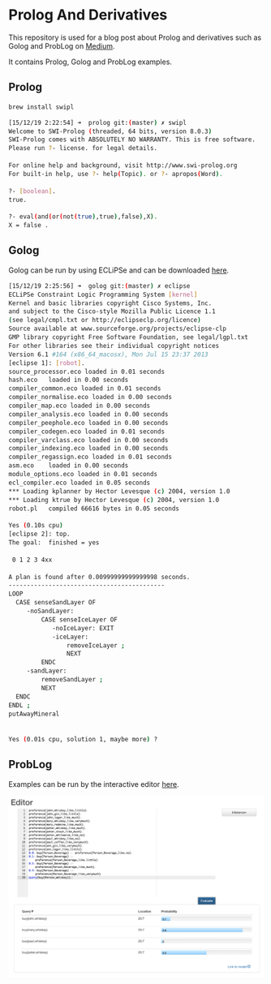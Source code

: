 # Prolog And Derivatives

This repository is used for a blog post about Prolog and derivatives such as Golog and ProbLog on [Medium](https://medium.com/axons/declarative-programming-with-prolog-and-derivatives-5e333a6bddde).

It contains Prolog, Golog and ProbLog examples.

## Prolog
```bash
brew install swipl
```
```bash
[15/12/19 2:22:54] ➜  prolog git:(master) ✗ swipl
Welcome to SWI-Prolog (threaded, 64 bits, version 8.0.3)
SWI-Prolog comes with ABSOLUTELY NO WARRANTY. This is free software.
Please run ?- license. for legal details.

For online help and background, visit http://www.swi-prolog.org
For built-in help, use ?- help(Topic). or ?- apropos(Word).

?- [boolean].
true.

?- eval(and(or(not(true),true),false),X).
X = false .
```

## Golog
Golog can be run by using ECLiPSe and can be downloaded [here](https://eclipseclp.org/Distribution/CurrentRelease/).

```bash
[15/12/19 2:25:56] ➜  golog git:(master) ✗ eclipse
ECLiPSe Constraint Logic Programming System [kernel]
Kernel and basic libraries copyright Cisco Systems, Inc.
and subject to the Cisco-style Mozilla Public Licence 1.1
(see legal/cmpl.txt or http://eclipseclp.org/licence)
Source available at www.sourceforge.org/projects/eclipse-clp
GMP library copyright Free Software Foundation, see legal/lgpl.txt
For other libraries see their individual copyright notices
Version 6.1 #164 (x86_64_macosx), Mon Jul 15 23:37 2013
[eclipse 1]: [robot].
source_processor.eco loaded in 0.01 seconds
hash.eco   loaded in 0.00 seconds
compiler_common.eco loaded in 0.01 seconds
compiler_normalise.eco loaded in 0.00 seconds
compiler_map.eco loaded in 0.00 seconds
compiler_analysis.eco loaded in 0.00 seconds
compiler_peephole.eco loaded in 0.00 seconds
compiler_codegen.eco loaded in 0.01 seconds
compiler_varclass.eco loaded in 0.00 seconds
compiler_indexing.eco loaded in 0.00 seconds
compiler_regassign.eco loaded in 0.01 seconds
asm.eco    loaded in 0.00 seconds
module_options.eco loaded in 0.01 seconds
ecl_compiler.eco loaded in 0.05 seconds
*** Loading kplanner by Hector Levesque (c) 2004, version 1.0
*** Loading ktrue by Hector Levesque (c) 2004, version 1.0
robot.pl   compiled 66616 bytes in 0.05 seconds

Yes (0.10s cpu)
[eclipse 2]: top.
The goal:  finished = yes

 0 1 2 3 4xx

A plan is found after 0.00999999999999998 seconds.
-------------------------------------------
LOOP
  CASE senseSandLayer OF
     -noSandLayer: 
         CASE senseIceLayer OF
            -noIceLayer: EXIT
            -iceLayer: 
                removeIceLayer ;
                NEXT
         ENDC
     -sandLayer: 
         removeSandLayer ;
         NEXT
  ENDC
ENDL ;
putAwayMineral


Yes (0.01s cpu, solution 1, maybe more) ? 
```

## ProbLog
Examples can be run by the interactive editor [here](https://dtai.cs.kuleuven.be/problog/editor.html).

![problog](./images/problog.png)
